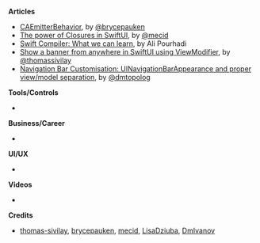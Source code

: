 
**Articles**

* [CAEmitterBehavior](https://bryce.co/caemitterbehavior/), by [@brycepauken](https://twitter.com/brycepauken)
* [The power of Closures in SwiftUI](https://mecid.github.io/2019/11/06/the-power-of-closures-in-swiftui/), by [@mecid](https://twitter.com/mecid)
* [Swift Compiler: What we can learn](https://medium.com/flawless-app-stories/swift-compiler-what-we-can-learn-96872ea4b1b8), by Ali Pourhadi
* [Show a banner from anywhere in SwiftUI using ViewModifier](https://www.morningswiftui.com/blog/show-a-banner-from-anywhere-in-swiftui-using-viewmodifier), by [@thomassivilay](https://twitter.com/thomassivilay)
* [Navigation Bar Customisation: UINavigationBarAppearance and proper view/model separation](https://dmtopolog.com/navigation-bar-customisation-2/), by [@dmtopolog](https://twitter.com/dmtopolog)

**Tools/Controls**

*

**Business/Career**

*

**UI/UX**

*

**Videos**

*

**Credits**

* [thomas-sivilay](https://github.com/thomas-sivilay), [brycepauken](https://github.com/brycepauken), [mecid](https://github.com/mecid), [LisaDziuba](https://github.com/lisadziuba), [DmIvanov](https://github.com/DmIvanov)
